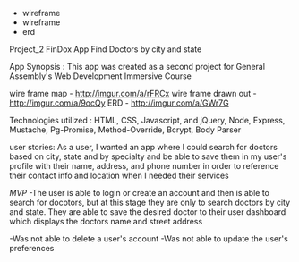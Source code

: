  - wireframe
 - wireframe
 - erd


Project_2
FinDox App 
Find Doctors by city and state


App Synopsis :
This app was created as a second project for General Assembly's Web Development Immersive Course 

wire frame map - http://imgur.com/a/rFRCx
wire frame drawn out - http://imgur.com/a/9ocQy
ERD - http://imgur.com/a/GWr7G


Technologies utilized : HTML, CSS, Javascript, and jQuery, Node, Express, Mustache, Pg-Promise, Method-Override, Bcrypt, Body Parser

user stories: 
As a user, I wanted an app where I could search for doctors based on city, state and by specialty and be able to save them in my user's profile with their name, address, and phone number in order to reference their contact info and location when I needed their services

*MVP*
-The user is able to login or create an account and then is able to search for docotors, but at this stage they are only to search doctors by city and state. They are able to save the desired doctor to their user dashboard which displays the doctors name and street address

-Was not able to delete a user's account
-Was not able to update the user's preferences

